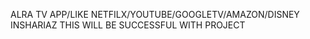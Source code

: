 ALRA TV APP/LIKE NETFILX/YOUTUBE/GOOGLETV/AMAZON/DISNEY INSHARIAZ THIS WILL BE SUCCESSFUL WITH PROJECT
